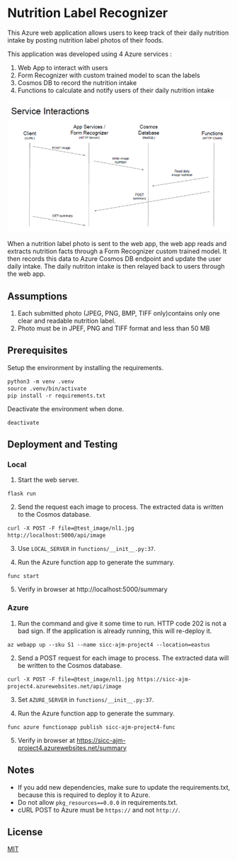 # Nutrition Label Recognizer

This Azure web application allows users to keep track of their daily nutrition intake by posting nutrition label photos of their foods.

This application was developed using 4 Azure services : 
1. Web App to interact with users
2. Form Recognizer with custom trained model to scan the labels
3. Cosmos DB to record the nutrition intake
4. Functions to calculate and notify users of their daily nutrition intake

<img src="service_interaction.png">

When a nutrition label photo is sent to the web app, the web app reads and extracts nutrition facts through a Form Recognizer custom trained model. It then records this data to Azure Cosmos DB endpoint and update the user daily intake. The daily nutriton intake is then relayed back to users through the web app.


## Assumptions

1. Each submitted photo (JPEG, PNG, BMP, TIFF only)contains only one clear and readable nutrition label.
2. Photo must be in JPEF, PNG and TIFF format and less than 50 MB


## Prerequisites

Setup the environment by installing the requirements.

```
python3 -m venv .venv
source .venv/bin/activate
pip install -r requirements.txt
```

Deactivate the environment when done.

```
deactivate
```

## Deployment and Testing

### Local

1. Start the web server.

```
flask run
```

2. Send the request each image to process. The extracted data is written to the Cosmos database.

```
curl -X POST -F file=@test_image/nl1.jpg http://localhost:5000/api/image
```

3. Use `LOCAL_SERVER` in `functions/__init__.py:37`.

4. Run the Azure function app to generate the summary.


```
func start
```

5. Verify in browser at http://localhost:5000/summary


### Azure

1. Run the command and give it some time to run. HTTP code 202 is not a bad sign. If the application is already running, this will re-deploy it.
```
az webapp up --sku S1 --name sicc-ajm-project4 --location=eastus
```

2. Send a POST request for each image to process. The extracted data will be written to the Cosmos database.

```
curl -X POST -F file=@test_image/nl1.jpg https://sicc-ajm-project4.azurewebsites.net/api/image
```

3. Set `AZURE_SERVER` in `functions/__init__.py:37`.

4. Run the Azure function app to generate the summary.

```
func azure functionapp publish sicc-ajm-project4-func
```

5. Verify in browser at https://sicc-ajm-project4.azurewebsites.net/summary


## Notes

* If you add new dependencies, make sure to update the requirements.txt, because this is required to deploy it to Azure. 
* Do not allow `pkg_resources==0.0.0` in requirements.txt.
* cURL POST to Azure must be `https://` and not `http://`.

## License
[MIT](https://choosealicense.com/licenses/mit/)
